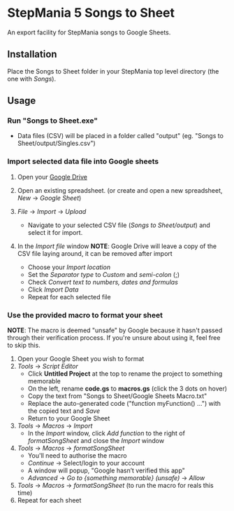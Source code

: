 # StepMania 5 Songs to Sheet

An export facility for StepMania songs to Google Sheets.

## Installation

Place the Songs to Sheet folder in your StepMania top level directory (the one with _Songs_).

## Usage

### Run "Songs to Sheet.exe"

* Data files (CSV) will be placed in a folder called "output" (eg. "Songs to Sheet/output/Singles.csv")

### Import selected data file into Google sheets

1. Open your [Google Drive](https://drive.google.com)
2. Open an existing spreadsheet. (or create and open a new spreadsheet, _New_ -> _Google Sheet_)
3. _File_ -> _Import_ -> _Upload_
   * Navigate to your selected CSV file (_Songs to Sheet/output_) and select it for import.
4. In the _Import file_ window
__NOTE__: Google Drive will leave a copy of the CSV file laying around, it can be removed after import

   * Choose your _Import location_
   * Set the _Separator type_ to _Custom_ and _semi-colon_ (;)
   * Check _Convert text to numbers, dates and formulas_
   * Click _Import Data_
   * Repeat for each selected file

### Use the provided macro to format your sheet
__NOTE__: The macro is deemed "unsafe" by Google because it hasn't passed through their verification process.
If you're unsure about using it, feel free to skip this.

1. Open your Google Sheet you wish to format
2. _Tools_ -> _Script Editor_
   * Click __Untitled Project__ at the top to rename the project to something memorable
   * On the left, rename __code.gs__ to __macros.gs__ (click the 3 dots on hover)
   * Copy the text from "Songs to Sheet/Google Sheets Macro.txt"
   * Replace the auto-generated code ("function myFunction() ...") with the copied text and _Save_
   * Return to your Google Sheet
3. _Tools_ -> _Macros_ -> _Import_
   * In the _Import_ window, click _Add function_ to the right of _formatSongSheet_ and close the _Import_ window
4. _Tools_ -> _Macros_ -> _formatSongSheet_
   * You'll need to authorise the macro
   * _Continue_ -> Select/login to your account
   * A window will popup, "Google hasn’t verified this app"
   * _Advanced_ -> _Go to {something memorable} (unsafe)_ -> _Allow_
5. _Tools_ -> _Macros_ -> _formatSongSheet_ (to run the macro for reals this time)
6. Repeat for each sheet
